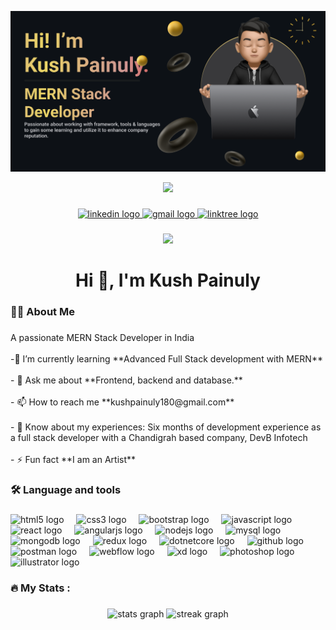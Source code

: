 ![logo](https://github.com/KushPainuly/KushPainuly/blob/main/kpbanner.png)
<div align="center">
    <img height="150" src="https://i.pinimg.com/originals/ef/09/36/ef0936558e58d6bebf73fee2ae895fe3.gif"  />
  </div>
  
  ###
  
  <div align="center">
    <a href="https://www.linkedin.com/in/kush-painuly-82828215" target="_blank">
      <img src="https://img.shields.io/static/v1?message=LinkedIn&logo=linkedin&label=&color=0077B5&logoColor=white&labelColor=&style=for-the-badge" height="25" alt="linkedin logo"  />
    </a>
    <a href="kushpainuly180@gmail.com" target="_blank">
      <img src="https://img.shields.io/static/v1?message=Gmail&logo=gmail&label=&color=D14836&logoColor=white&labelColor=&style=for-the-badge" height="25" alt="gmail logo"  />
    </a>
    <a href="https://linktr.ee/KushPainuly" target="_blank">
      <img src="https://img.shields.io/static/v1?message=Linktree&logo=linktree&label=&color=1de9b6&logoColor=white&labelColor=&style=for-the-badge" height="25" alt="linktree logo"  />
    </a>
  </div>
  
  ###
  
  <div align="center">
    <img src="https://visitor-badge.laobi.icu/badge?page_id=KushPainuly.KushPainuly&left_text=Profile%20Visted"  />
  </div>
  
  ###
  
  <h1 align="center">Hi 👋, I'm Kush Painuly</h1>
  
  ###
  
  <h3 align="left">👩‍💻  About Me</h3>
  
  ###
  
  <p align="left">A passionate MERN Stack Developer in India<br><br>-🌱 I’m currently learning **Advanced Full Stack development with MERN**<br><br>- 💬 Ask me about **Frontend, backend and database.**<br><br>- 📫 How to reach me **kushpainuly180@gmail.com**<br><br>- 📄 Know about my experiences: Six months of development experience as a full stack developer with a Chandigrah based company, DevB Infotech<br><br>- ⚡ Fun fact **I am an Artist**</p>
  
  ###
  
  <h3 align="left">🛠 Language and tools</h3>
  
  ###
  
  <div align="left">
    <img src="https://cdn.jsdelivr.net/gh/devicons/devicon/icons/html5/html5-original.svg" height="40" alt="html5 logo"  />
    <img width="12" />
    <img src="https://cdn.jsdelivr.net/gh/devicons/devicon/icons/css3/css3-original.svg" height="40" alt="css3 logo"  />
    <img width="12" />
    <img src="https://skillicons.dev/icons?i=bootstrap" height="40" alt="bootstrap logo"  />
    <img width="12" />
    <img src="https://cdn.jsdelivr.net/gh/devicons/devicon/icons/javascript/javascript-original.svg" height="40" alt="javascript logo"  />
    <img width="12" />
    <img src="https://cdn.jsdelivr.net/gh/devicons/devicon/icons/react/react-original.svg" height="40" alt="react logo"  />
    <img width="12" />
    <img src="https://cdn.jsdelivr.net/gh/devicons/devicon/icons/angularjs/angularjs-original.svg" height="40" alt="angularjs logo"  />
    <img width="12" />
    <img src="https://cdn.jsdelivr.net/gh/devicons/devicon/icons/nodejs/nodejs-original.svg" height="40" alt="nodejs logo"  />
    <img width="12" />
    <img src="https://cdn.jsdelivr.net/gh/devicons/devicon/icons/mysql/mysql-original.svg" height="40" alt="mysql logo"  />
    <img width="12" />
    <img src="https://cdn.jsdelivr.net/gh/devicons/devicon/icons/mongodb/mongodb-original.svg" height="40" alt="mongodb logo"  />
    <img width="12" />
    <img src="https://cdn.jsdelivr.net/gh/devicons/devicon/icons/redux/redux-original.svg" height="40" alt="redux logo"  />
    <img width="12" />
    <img src="https://cdn.jsdelivr.net/gh/devicons/devicon/icons/dotnetcore/dotnetcore-original.svg" height="40" alt="dotnetcore logo"  />
    <img width="12" />
    <img src="https://cdn.jsdelivr.net/gh/devicons/devicon/icons/github/github-original.svg" height="40" alt="github logo"  />
    <img width="12" />
    <img src="https://skillicons.dev/icons?i=postman" height="40" alt="postman logo"  />
    <img width="12" />
    <img src="https://cdn.jsdelivr.net/gh/devicons/devicon/icons/webflow/webflow-original.svg" height="40" alt="webflow logo"  />
    <img width="12" />
    <img src="https://cdn.jsdelivr.net/gh/devicons/devicon/icons/xd/xd-plain.svg" height="40" alt="xd logo"  />
    <img width="12" />
    <img src="https://cdn.jsdelivr.net/gh/devicons/devicon/icons/photoshop/photoshop-plain.svg" height="40" alt="photoshop logo"  />
    <img width="12" />
    <img src="https://cdn.jsdelivr.net/gh/devicons/devicon/icons/illustrator/illustrator-plain.svg" height="40" alt="illustrator logo"  />
  </div>
  
  ###
  
  <h3 align="left">🔥   My Stats :</h3>
  
  ###
  
  <div align="center">
    <img src="https://github-readme-stats.vercel.app/api?username=KushPainuly&hide_title=false&hide_rank=false&show_icons=true&include_all_commits=true&count_private=true&disable_animations=false&theme=dracula&locale=en&hide_border=false&order=1" height="250" alt="stats graph"  />
    <img src="https://streak-stats.demolab.com?user=KushPainuly&locale=en&mode=daily&theme=dark&hide_border=false&border_radius=5&order=3" height="220" alt="streak graph"  />
  </div>
  
  ###
